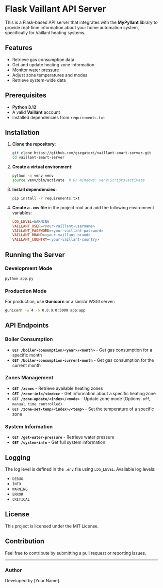 # Flask Vaillant API Server

This is a Flask-based API server that integrates with the **MyPyllant** library to provide real-time information about your home automation system, specifically for Vaillant heating systems.

## Features
- Retrieve gas consumption data
- Get and update heating zone information
- Monitor water pressure
- Adjust zone temperatures and modes
- Retrieve system-wide data

## Prerequisites
- **Python 3.12**
- A valid **Vaillant** account
- Installed dependencies from `requirements.txt`

## Installation

1. **Clone the repository:**
   ```sh
   git clone https://github.com/gsegatori/vaillant-smart-server.git
   cd vaillant-smart-server
   ```

2. **Create a virtual environment:**
   ```sh
   python -m venv venv
   source venv/bin/activate  # On Windows: venv\Scripts\activate
   ```

3. **Install dependencies:**
   ```sh
   pip install -r requirements.txt
   ```

4. **Create a `.env` file** in the project root and add the following environment variables:
   ```ini
   LOG_LEVEL=WARNING
   VAILLANT_USER=<your-vaillant-username>
   VAILLANT_PASSWORD=<your-vaillant-password>
   VAILLANT_BRAND=<your-vaillant-brand>
   VAILLANT_COUNTRY=<your-vaillant-country>
   ```

## Running the Server

### Development Mode
```sh
python app.py
```

### Production Mode
For production, use **Gunicorn** or a similar WSGI server:
```sh
gunicorn -w 4 -b 0.0.0.0:5000 app:app
```

## API Endpoints

### Boiler Consumption
- **`GET /boiler-consumption/<year>/<month>`** - Get gas consumption for a specific month
- **`GET /boiler-consumption-current-month`** - Get gas consumption for the current month

### Zones Management
- **`GET /zones`** - Retrieve available heating zones
- **`GET /zone-info/<index>`** - Get information about a specific heating zone
- **`GET /zone-update/<index>/<mode>`** - Update zone mode (Options: `off`, `manual`, `time_controlled`)
- **`GET /zone-set-temp/<index>/<temp>`** - Set the temperature of a specific zone

### System Information
- **`GET /get-water-pressure`** - Retrieve water pressure
- **`GET /system-info`** - Get full system information

## Logging
The log level is defined in the `.env` file using `LOG_LEVEL`. Available log levels:
- `DEBUG`
- `INFO`
- `WARNING`
- `ERROR`
- `CRITICAL`

## License
This project is licensed under the MIT License.

## Contribution
Feel free to contribute by submitting a pull request or reporting issues.

---
### Author
Developed by [Your Name].

